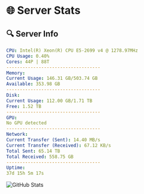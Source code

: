 # 🌐 Server Stats
## 🔍 Server Info
```yaml
CPU: Intel(R) Xeon(R) CPU E5-2699 v4 @ 1278.97MHz
CPU Usage: 0.40%
Cores: 44P | 88T
-----------------------------------
Memory:
Current Usage: 146.31 GB/503.74 GB
Available: 353.98 GB
-----------------------------------
Disk:
Current Usage: 112.00 GB/1.71 TB
Free: 1.52 TB
-----------------------------------
GPU:
No GPU detected
-----------------------------------
Network:
Current Transfer (Sent): 14.40 MB/s
Current Transfer (Received): 67.12 KB/s
Total Sent: 65.14 TB
Total Received: 558.75 GB
-----------------------------------
Uptime:
37d 15h 5m 17s
```
![GitHub Stats](https://img.shields.io/badge/Updated-2025-04-14_12:28:06-blue)